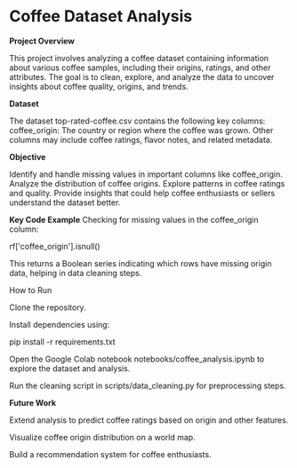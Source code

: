 # Coffee Dataset Analysis
**Project Overview**

This project involves analyzing a coffee dataset containing information about various coffee samples, including their origins, ratings, and other attributes. The goal is to clean, explore, and analyze the data to uncover insights about coffee quality, origins, and trends.

**Dataset**

The dataset top-rated-coffee.csv contains the following key columns:
coffee_origin: The country or region where the coffee was grown.
Other columns may include coffee ratings, flavor notes, and related metadata.

**Objective**

Identify and handle missing values in important columns like coffee_origin.
Analyze the distribution of coffee origins.
Explore patterns in coffee ratings and quality.
Provide insights that could help coffee enthusiasts or sellers understand the dataset better.

**Key Code Example**
Checking for missing values in the coffee_origin column:

rf['coffee_origin'].isnull()

This returns a Boolean series indicating which rows have missing origin data, helping in data cleaning steps.

How to Run

Clone the repository.

Install dependencies using:


pip install -r requirements.txt

Open the Google Colab notebook notebooks/coffee_analysis.ipynb to explore the dataset and analysis.

Run the cleaning script in scripts/data_cleaning.py for preprocessing steps.

**Future Work**

Extend analysis to predict coffee ratings based on origin and other features.

Visualize coffee origin distribution on a world map.

Build a recommendation system for coffee enthusiasts.

